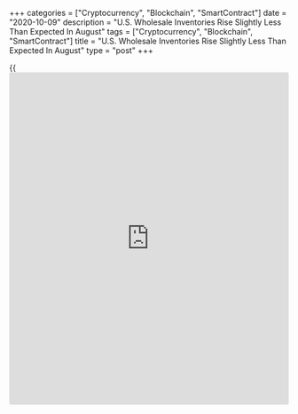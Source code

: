+++
categories = ["Cryptocurrency", "Blockchain", "SmartContract"]
date = "2020-10-09"
description = "U.S. Wholesale Inventories Rise Slightly Less Than Expected In August"
tags = ["Cryptocurrency", "Blockchain", "SmartContract"]
title = "U.S. Wholesale Inventories Rise Slightly Less Than Expected In August"
type = "post"
+++

{{<iframe id="large-banner" src="https://www.bounty.group/#slide=6.0" width="100%" height="600" scrolling="no" style="border: 0px solid rgb(216, 221, 230); border-radius: 3px;">}}

Wholesale inventories in the U.S. rose by slightly less than anticipated
in the month of August, according to a report released by the Commerce
Department on Friday.

The Commerce Department said wholesale inventories climbed by 0.4
percent in August after edging down by 0.2 percent in July. Economists
had expected inventories to increase by 0.5 percent.

Inventories of durable goods grew by 0.6 percent in August after
slumping by 0.7 percent in July, while inventories of non-durable goods
were unchanged after climbing by 0.7 percent.

Meanwhile, the report said wholesale sales jumped by 1.4 percent in
August following a 4.8 percent spike in the previous month.

Sales of durable goods surged up by 1.3 percent in August after soaring
by 4.4 percent in July, while sales of non-durable goods shot up by 1.6
percent after skyrocketing by 5.2 percent.

With sales climbing by much more than inventories, the inventories/sales
ratio for merchant wholesalers edged down to 1.31 in August from 1.32 in
July.

For comments and feedback [contact](https://www.playgroundfx.com/contact/): editorial@rtt[news](https://www.letsplayfx.com/blog/forex-news-website/).com

[Economic News][1]

 **What parts of the world are seeing the best (and worst) economic
performances lately? Click[here][2] to check out our [Econ Scorecard][2]
and find out! See up-to-the-moment [ranking](https://www.playgroundfx.com/blog/crypto-exchange-ranking/)s for the best and worst
performers in [GDP][3], [unemployment rate][4], [inflation][5] and much
more.**

   1. www.rtt[news](https://www.letsplayfx.com/blog/forex-news-website/).com/Content/EconomicNews.aspx
   2. www.rtt[news](https://www.letsplayfx.com/blog/forex-news-website/).com/economic-scorecard/world-rank/unemployment-rate/highest-performance.aspx
   3. www.rtt[news](https://www.letsplayfx.com/blog/forex-news-website/).com/economic-scorecard/world-rank/GDP/highest-performance.aspx
   4. www.rtt[news](https://www.letsplayfx.com/blog/forex-news-website/).com/economic-scorecard/world-rank/unemployment-rate/lowest-performance.aspx
   5. www.rtt[news](https://www.letsplayfx.com/blog/forex-news-website/).com/economic-scorecard/world-rank/CPI/highest-performance.aspx